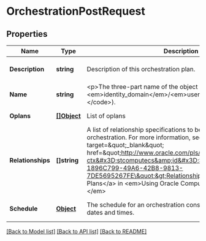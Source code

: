 # OrchestrationPostRequest

## Properties
Name | Type | Description | Notes
------------ | ------------- | ------------- | -------------
**Description** | **string** | Description of this orchestration plan. | [optional] [default to null]
**Name** | **string** | &lt;p&gt;The three-part name of the object (&lt;code&gt;/Compute-&lt;em&gt;identity_domain&lt;/em&gt;/&lt;em&gt;user&lt;/em&gt;/&lt;em&gt;object&lt;/em&gt;&lt;/code&gt;). | [default to null]
**Oplans** | [**[]Object**](object.md) | List of oplans | [default to null]
**Relationships** | **[]string** | A list of relationship specifications to be satisfied on this orchestration. For more information, see &lt;a target&#x3D;\&quot;_blank\&quot; href&#x3D;\&quot;http://www.oracle.com/pls/topic/lookup?ctx&#x3D;stcomputecs&amp;id&#x3D;STCSG-GUID-1896C799-49A6-42B8-9813-7DE5695267FE\&quot;&gt;Relationships Between Object Plans&lt;/a&gt; in &lt;em&gt;Using Oracle Compute Cloud Service (IaaS)&lt;/em&gt; | [optional] [default to null]
**Schedule** | [**Object**](object.md) | The schedule for an orchestration consists of the start and stop dates and times. | [optional] [default to null]

[[Back to Model list]](../README.md#documentation-for-models) [[Back to API list]](../README.md#documentation-for-api-endpoints) [[Back to README]](../README.md)


